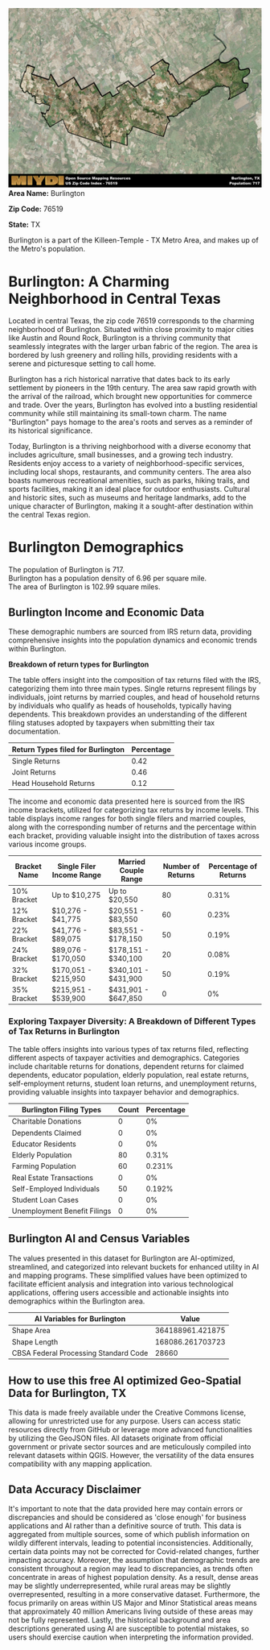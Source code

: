 ![Image Alt Text](../_images/76519.png)
**Area Name:** Burlington

**Zip Code:** 76519

**State:** TX

Burlington is a part of the Killeen-Temple - TX Metro Area, and makes up  of the Metro's population.  

# Burlington: A Charming Neighborhood in Central Texas  

Located in central Texas, the zip code 76519 corresponds to the charming neighborhood of Burlington. Situated within close proximity to major cities like Austin and Round Rock, Burlington is a thriving community that seamlessly integrates with the larger urban fabric of the region. The area is bordered by lush greenery and rolling hills, providing residents with a serene and picturesque setting to call home.

Burlington has a rich historical narrative that dates back to its early settlement by pioneers in the 19th century. The area saw rapid growth with the arrival of the railroad, which brought new opportunities for commerce and trade. Over the years, Burlington has evolved into a bustling residential community while still maintaining its small-town charm. The name "Burlington" pays homage to the area's roots and serves as a reminder of its historical significance.

Today, Burlington is a thriving neighborhood with a diverse economy that includes agriculture, small businesses, and a growing tech industry. Residents enjoy access to a variety of neighborhood-specific services, including local shops, restaurants, and community centers. The area also boasts numerous recreational amenities, such as parks, hiking trails, and sports facilities, making it an ideal place for outdoor enthusiasts. Cultural and historic sites, such as museums and heritage landmarks, add to the unique character of Burlington, making it a sought-after destination within the central Texas region.

# Burlington Demographics

The population of Burlington is 717.  
Burlington has a population density of 6.96 per square mile.  
The area of Burlington is 102.99 square miles.  

## Burlington Income and Economic Data

These demographic numbers are sourced from IRS return data, providing comprehensive insights into the population dynamics and economic trends within Burlington.

**Breakdown of return types for Burlington**

The table offers insight into the composition of tax returns filed with the IRS, categorizing them into three main types. Single returns represent filings by individuals, joint returns by married couples, and head of household returns by individuals who qualify as heads of households, typically having dependents. This breakdown provides an understanding of the different filing statuses adopted by taxpayers when submitting their tax documentation.

| Return Types filed for Burlington                              | Percentage          |
|----------------------------------------------------------|---------------------|
| Single Returns                                            | 0.42 |
| Joint Returns                                             | 0.46 |
| Head Household Returns                                    | 0.12 |

The income and economic data presented here is sourced from the IRS income brackets, utilized for categorizing tax returns by income levels. This table displays income ranges for both single filers and married couples, along with the corresponding number of returns and the percentage within each bracket, providing valuable insight into the distribution of taxes across various income groups.

| Bracket Name       | Single Filer Income Range | Married Couple Range | Number of Returns | Percentage of Returns |
|--------------------|----------------------------|----------------------|-------------------|-----------------------|
| 10% Bracket        | Up to $10,275              | Up to $20,550        | 80 | 0.31% |
| 12% Bracket        | $10,276 - $41,775          | $20,551 - $83,550    | 60 | 0.23% |
| 22% Bracket        | $41,776 - $89,075          | $83,551 - $178,150   | 50 | 0.19% |
| 24% Bracket        | $89,076 - $170,050         | $178,151 - $340,100  | 20 | 0.08% |
| 32% Bracket        | $170,051 - $215,950        | $340,101 - $431,900  | 50 | 0.19% |
| 35% Bracket        | $215,951 - $539,900        | $431,901 - $647,850  | 0 | 0% |

### Exploring Taxpayer Diversity: A Breakdown of Different Types of Tax Returns in Burlington

The table offers insights into various types of tax returns filed, reflecting different aspects of taxpayer activities and demographics. Categories include charitable returns for donations, dependent returns for claimed dependents, educator population, elderly population, real estate returns, self-employment returns, student loan returns, and unemployment returns, providing valuable insights into taxpayer behavior and demographics.

| Burlington Filing Types                    | Count | Percentage |
|--------------------------------------|-------|------------|
| Charitable Donations                 | 0 | 0% |
| Dependents Claimed                   | 0 | 0% |
| Educator Residents                   | 0 | 0% |
| Elderly Population                   | 80 | 0.31% |
| Farming Population                   | 60 | 0.231% |
| Real Estate Transactions             | 0 | 0% |
| Self-Employed Individuals            | 50 | 0.192% |
| Student Loan Cases                   | 0 | 0% |
| Unemployment Benefit Filings         | 0 | 0% |

## Burlington AI and Census Variables

The values presented in this dataset for Burlington are AI-optimized, streamlined, and categorized into relevant buckets for enhanced utility in AI and mapping programs. These simplified values have been optimized to facilitate efficient analysis and integration into various technological applications, offering users accessible and actionable insights into demographics within the Burlington area.

| AI Variables for Burlington | Value |
|-------------|-------|
| Shape Area | 364188961.421875 |
| Shape Length | 168086.261703723 |
| CBSA Federal Processing Standard Code | 28660 |

## How to use this free AI optimized Geo-Spatial Data for Burlington, TX

This data is made freely available under the Creative Commons license, allowing for unrestricted use for any purpose. Users can access static resources directly from GitHub or leverage more advanced functionalities by utilizing the GeoJSON files. All datasets originate from official government or private sector sources and are meticulously compiled into relevant datasets within QGIS. However, the versatility of the data ensures compatibility with any mapping application.

## Data Accuracy Disclaimer
It's important to note that the data provided here may contain errors or discrepancies and should be considered as 'close enough' for business applications and AI rather than a definitive source of truth. This data is aggregated from multiple sources, some of which publish information on wildly different intervals, leading to potential inconsistencies. Additionally, certain data points may not be corrected for Covid-related changes, further impacting accuracy. Moreover, the assumption that demographic trends are consistent throughout a region may lead to discrepancies, as trends often concentrate in areas of highest population density. As a result, dense areas may be slightly underrepresented, while rural areas may be slightly overrepresented, resulting in a more conservative dataset. Furthermore, the focus primarily on areas within US Major and Minor Statistical areas means that approximately 40 million Americans living outside of these areas may not be fully represented. Lastly, the historical background and area descriptions generated using AI are susceptible to potential mistakes, so users should exercise caution when interpreting the information provided.
